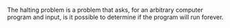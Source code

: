 The halting problem is a problem that asks, for an arbitrary computer program and input, is it possible to determine if the program will run forever.